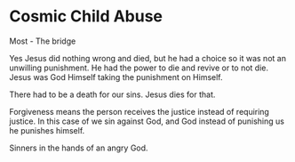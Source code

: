 # Cosmic Child Abuse
Most - The bridge

Yes Jesus did nothing wrong and died, but he had a choice so it was not an unwilling punishment. He had the power to die and revive or to not die. Jesus was God Himself taking the punishment on Himself. 

There had to be a death for our sins. Jesus dies for that. 

Forgiveness means the person receives the justice instead of requiring justice. In this case of we sin against God, and God instead of punishing us he punishes himself. 

Sinners in the hands of an angry God. 
